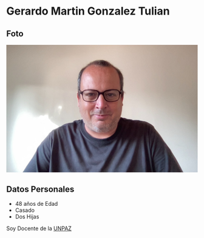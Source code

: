 # Gerardo Martin Gonzalez Tulian

## Foto
![ ](./img/mifoto.jpg "Hermoso pibe")

## Datos Personales

- 48 años de Edad
- Casado
- Dos Hijas

Soy Docente de la [UNPAZ](https://www.unpaz.edu.ar)
